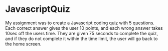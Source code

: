 # JavascriptQuiz

My assignment was to create a Javascript coding quiz with 5 questions. Each correct answer gives the user 10 points, and each wrong answer takes 10sec off the users time. They are given 75 seconds to complete the quiz, and if they do not complete it within the time limit, the user will go back to the home screen.
